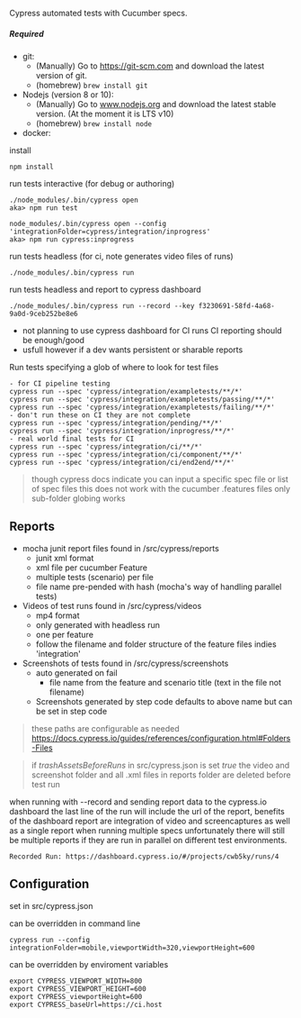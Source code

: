 Cypress automated tests with Cucumber specs.


##### Required

* git:
  * (Manually) Go to https://git-scm.com and download the latest version of git.
  * (homebrew) `brew install git`
* Nodejs (version 8 or 10):
  * (Manually) Go to www.nodejs.org and download the latest stable version. (At the moment it is LTS v10)
  * (homebrew) `brew install node`
* docker:

install
    
    npm install

run tests interactive (for debug or authoring)

    ./node_modules/.bin/cypress open
    aka> npm run test
    
    node_modules/.bin/cypress open --config 'integrationFolder=cypress/integration/inprogress'
    aka> npm run cypress:inprogress
    
 run tests headless (for ci, note generates video files of runs)
    
    ./node_modules/.bin/cypress run 
    
 run tests headless and report to cypress dashboard
    
    ./node_modules/.bin/cypress run --record --key f3230691-58fd-4a68-9a0d-9ceb252be8e6
- not planning to use cypress dashboard for CI runs CI reporting should be enough/good
- usfull however if a dev wants persistent or sharable reports       


Run tests specifying a glob of where to look for test files

    - for CI pipeline testing
    cypress run --spec 'cypress/integration/exampletests/**/*' 
    cypress run --spec 'cypress/integration/exampletests/passing/**/*' 
    cypress run --spec 'cypress/integration/exampletests/failing/**/*' 
    - don't run these on CI they are not complete
    cypress run --spec 'cypress/integration/pending/**/*' 
    cypress run --spec 'cypress/integration/inprogress/**/*' 
    - real world final tests for CI 
    cypress run --spec 'cypress/integration/ci/**/*' 
    cypress run --spec 'cypress/integration/ci/component/**/*' 
    cypress run --spec 'cypress/integration/ci/end2end/**/*' 
    
> though cypress docs indicate you can input a specific spec file 
or list of spec files this does not work with the cucumber .features files
only sub-folder globing works

Reports
-
- mocha junit report files found in /src/cypress/reports
    - junit xml format
    - xml file per cucumber Feature
    - multiple tests (scenario) per file
    - file name pre-pended with hash (mocha's way of handling parallel tests)
- Videos of test runs found in /src/cypress/videos
    - mp4 format
    - only generated with headless run
    - one per feature
    - follow the filename and folder structure of the feature files indies 'integration'
- Screenshots of tests found in /src/cypress/screenshots
    - auto generated on fail
        - file name from the feature and scenario title (text in the file not filename)
    - Screenshots generated by step code defaults to above name but can be set in step code
    
> these paths are configurable as needed https://docs.cypress.io/guides/references/configuration.html#Folders-Files

> if *trashAssetsBeforeRuns* in src/cypress.json is set *true* the video and screenshot folder and all .xml files in reports folder are deleted before test run
    
when running with --record and sending report data to the cypress.io dashboard the last line of the run will include the url
of the report, benefits of the dashboard report are integration of video and screencaptures as well as a single report when running multiple specs
unfortunately there will still be multiple reports if they are run in parallel on different test environments.

    Recorded Run: https://dashboard.cypress.io/#/projects/cwb5ky/runs/4    
    
Configuration
-
set in src/cypress.json

can be overridden in command line 

    cypress run --config integrationFolder=mobile,viewportWidth=320,viewportHeight=600
    
can be overridden by enviroment variables

    export CYPRESS_VIEWPORT_WIDTH=800
    export CYPRESS_VIEWPORT_HEIGHT=600
    export CYPRESS_viewportHeight=600
    export CYPRESS_baseUrl=https://ci.host
